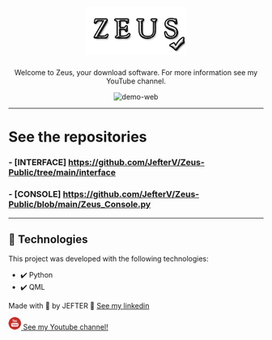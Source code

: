 <h1 align="center">
<br>
  <img src="./github/logo.png" alt="Gobarber" width="200">
<br>
</h1>

<p align="center">Welcome to Zeus, your download software. For more information see my YouTube channel.</p>

<div align="center" >
  <img src="./github/ZeusGif.gif" alt="demo-web" height="425">
</div>

---

# See the repositories

### - [INTERFACE] https://github.com/JefterV/Zeus-Public/tree/main/interface
### - [CONSOLE] https://github.com/JefterV/Zeus-Public/blob/main/Zeus_Console.py

---


## 🚀 Technologies

This project was developed with the following technologies:

- ✔️ Python 
- ✔️ QML

Made with 💜 by JEFTER 👋 [See my linkedin](https://www.linkedin.com/in/jefter-viana-361b781a5/)
<br>
<a href="https://www.youtube.com/watch?v=pREjLls6FaI&t=150s">
  <div style="align-self: center;align-items: center;" >
    <p><img src="./github/youtube1.png" alt="Jefter Viana" style="border-radius: 50%;width: 25px; height: 25px;">
      See my Youtube channel!</p>
  </div>
</a>

 
